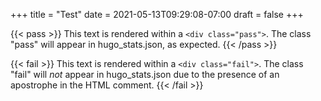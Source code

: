 +++
title = "Test"
date = 2021-05-13T09:29:08-07:00
draft = false
+++

{{< pass >}}
This text is rendered within a `<div class="pass">`. The class "pass" will appear in hugo_stats.json, as expected.
{{< /pass >}}

{{< fail >}}
This text is rendered within a `<div class="fail">`. The class "fail" will _not_ appear in hugo_stats.json due to the presence of an apostrophe in the HTML comment.
{{< /fail >}}
